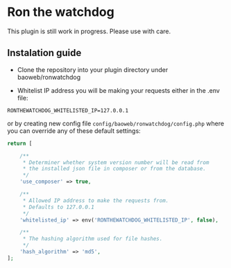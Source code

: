 # Ron the watchdog

This plugin is still work in progress. Please use with care.

## Instalation guide

- Clone the repository into your plugin directory under baoweb/ronwatchdog

- Whitelist IP address you will be making your requests either in the .env file:

```RONTHEWATCHDOG_WHITELISTED_IP=127.0.0.1```

or by creating new config file `config/baoweb/ronwatchdog/config.php` where you can override any of these default settings:

```php
return [

    /**
     * Determiner whether system version number will be read from
     * the installed json file in composer or from the database.
     */
    'use_composer' => true,

    /**
     * Allowed IP address to make the requests from.
     * Defaults to 127.0.0.1
     */
    'whitelisted_ip' => env('RONTHEWATCHDOG_WHITELISTED_IP', false),

    /**
     * The hashing algorithm used for file hashes.
     */
    'hash_algorithm' => 'md5',
];
```

